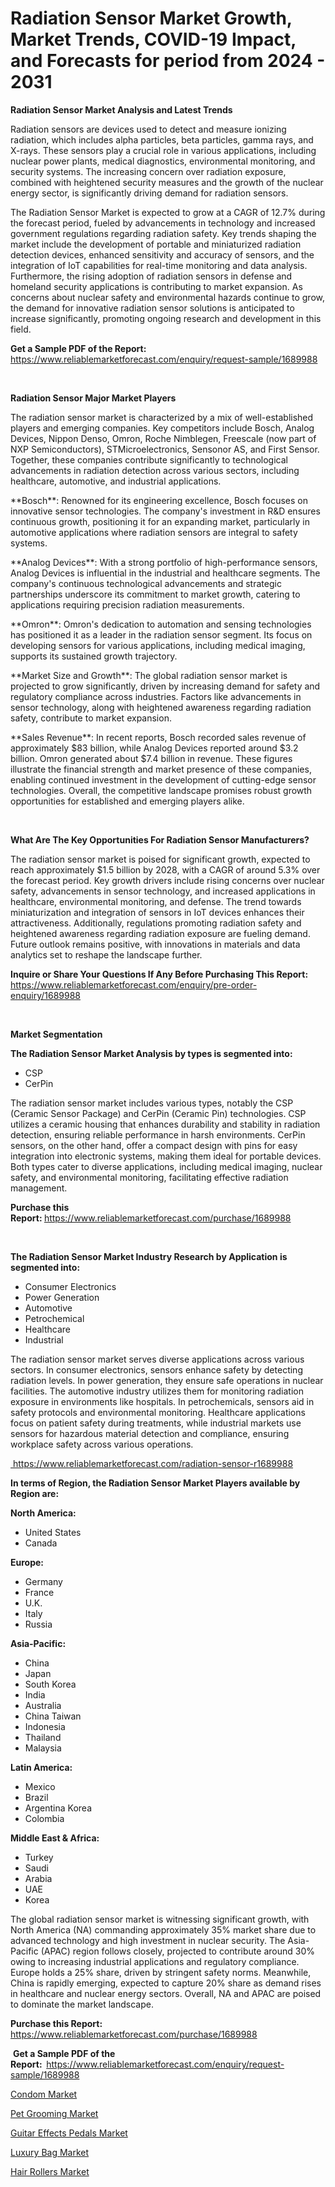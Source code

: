 <p><h1>Radiation Sensor Market Growth, Market Trends, COVID-19 Impact, and Forecasts for period from 2024 - 2031</h1></p><p><strong>Radiation Sensor Market Analysis and Latest Trends</strong></p>
<p><p>Radiation sensors are devices used to detect and measure ionizing radiation, which includes alpha particles, beta particles, gamma rays, and X-rays. These sensors play a crucial role in various applications, including nuclear power plants, medical diagnostics, environmental monitoring, and security systems. The increasing concern over radiation exposure, combined with heightened security measures and the growth of the nuclear energy sector, is significantly driving demand for radiation sensors.</p><p>The Radiation Sensor Market is expected to grow at a CAGR of 12.7% during the forecast period, fueled by advancements in technology and increased government regulations regarding radiation safety. Key trends shaping the market include the development of portable and miniaturized radiation detection devices, enhanced sensitivity and accuracy of sensors, and the integration of IoT capabilities for real-time monitoring and data analysis. Furthermore, the rising adoption of radiation sensors in defense and homeland security applications is contributing to market expansion. As concerns about nuclear safety and environmental hazards continue to grow, the demand for innovative radiation sensor solutions is anticipated to increase significantly, promoting ongoing research and development in this field.</p></p>
<p><strong>Get a Sample PDF of the Report:&nbsp;</strong> <a href="https://www.reliablemarketforecast.com/enquiry/request-sample/1689988?utm_campaign=1742&utm_medium=2&utm_source=Github&utm_content=ia&utm_term=17102024&utm_id=radiation-sensor">https://www.reliablemarketforecast.com/enquiry/request-sample/1689988</a></p>
<p>&nbsp;</p>
<p><strong>Radiation Sensor Major Market Players</strong></p>
<p><p>The radiation sensor market is characterized by a mix of well-established players and emerging companies. Key competitors include Bosch, Analog Devices, Nippon Denso, Omron, Roche Nimblegen, Freescale (now part of NXP Semiconductors), STMicroelectronics, Sensonor AS, and First Sensor. Together, these companies contribute significantly to technological advancements in radiation detection across various sectors, including healthcare, automotive, and industrial applications.</p><p>**Bosch**: Renowned for its engineering excellence, Bosch focuses on innovative sensor technologies. The company's investment in R&D ensures continuous growth, positioning it for an expanding market, particularly in automotive applications where radiation sensors are integral to safety systems.</p><p>**Analog Devices**: With a strong portfolio of high-performance sensors, Analog Devices is influential in the industrial and healthcare segments. The company's continuous technological advancements and strategic partnerships underscore its commitment to market growth, catering to applications requiring precision radiation measurements.</p><p>**Omron**: Omron's dedication to automation and sensing technologies has positioned it as a leader in the radiation sensor segment. Its focus on developing sensors for various applications, including medical imaging, supports its sustained growth trajectory.</p><p>**Market Size and Growth**: The global radiation sensor market is projected to grow significantly, driven by increasing demand for safety and regulatory compliance across industries. Factors like advancements in sensor technology, along with heightened awareness regarding radiation safety, contribute to market expansion.</p><p>**Sales Revenue**: In recent reports, Bosch recorded sales revenue of approximately $83 billion, while Analog Devices reported around $3.2 billion. Omron generated about $7.4 billion in revenue. These figures illustrate the financial strength and market presence of these companies, enabling continued investment in the development of cutting-edge sensor technologies. Overall, the competitive landscape promises robust growth opportunities for established and emerging players alike.</p></p>
<p>&nbsp;</p>
<p><strong>What Are The Key Opportunities For Radiation Sensor Manufacturers?</strong></p>
<p><p>The radiation sensor market is poised for significant growth, expected to reach approximately $1.5 billion by 2028, with a CAGR of around 5.3% over the forecast period. Key growth drivers include rising concerns over nuclear safety, advancements in sensor technology, and increased applications in healthcare, environmental monitoring, and defense. The trend towards miniaturization and integration of sensors in IoT devices enhances their attractiveness. Additionally, regulations promoting radiation safety and heightened awareness regarding radiation exposure are fueling demand. Future outlook remains positive, with innovations in materials and data analytics set to reshape the landscape further.</p></p>
<p><strong>Inquire or Share Your Questions If Any Before Purchasing This Report:</strong> <a href="https://www.reliablemarketforecast.com/enquiry/pre-order-enquiry/1689988?utm_campaign=1742&utm_medium=2&utm_source=Github&utm_content=ia&utm_term=17102024&utm_id=radiation-sensor">https://www.reliablemarketforecast.com/enquiry/pre-order-enquiry/1689988</a></p>
<p>&nbsp;</p>
<p><strong>Market Segmentation</strong></p>
<p><strong>The Radiation Sensor Market Analysis by types is segmented into:</strong></p>
<p><ul><li>CSP</li><li>CerPin</li></ul></p>
<p><p>The radiation sensor market includes various types, notably the CSP (Ceramic Sensor Package) and CerPin (Ceramic Pin) technologies. CSP utilizes a ceramic housing that enhances durability and stability in radiation detection, ensuring reliable performance in harsh environments. CerPin sensors, on the other hand, offer a compact design with pins for easy integration into electronic systems, making them ideal for portable devices. Both types cater to diverse applications, including medical imaging, nuclear safety, and environmental monitoring, facilitating effective radiation management.</p></p>
<p><strong>Purchase this Report:&nbsp;</strong><a href="https://www.reliablemarketforecast.com/purchase/1689988?utm_campaign=1742&utm_medium=2&utm_source=Github&utm_content=ia&utm_term=17102024&utm_id=radiation-sensor">https://www.reliablemarketforecast.com/purchase/1689988</a></p>
<p>&nbsp;</p>
<p><strong>The Radiation Sensor Market Industry Research by Application is segmented into:</strong></p>
<p><ul><li>Consumer Electronics</li><li>Power Generation</li><li>Automotive</li><li>Petrochemical</li><li>Healthcare</li><li>Industrial</li></ul></p>
<p><p>The radiation sensor market serves diverse applications across various sectors. In consumer electronics, sensors enhance safety by detecting radiation levels. In power generation, they ensure safe operations in nuclear facilities. The automotive industry utilizes them for monitoring radiation exposure in environments like hospitals. In petrochemicals, sensors aid in safety protocols and environmental monitoring. Healthcare applications focus on patient safety during treatments, while industrial markets use sensors for hazardous material detection and compliance, ensuring workplace safety across various operations.</p></p>
<p><a href="https://www.reliablemarketforecast.com/radiation-sensor-r1689988?utm_campaign=1742&utm_medium=2&utm_source=Github&utm_content=ia&utm_term=17102024&utm_id=radiation-sensor">&nbsp;https://www.reliablemarketforecast.com/radiation-sensor-r1689988</a></p>
<p><strong>In terms of Region, the Radiation Sensor Market Players available by Region are:</strong></p>
<p>
    <p> <strong> North America: </strong>
        <ul>
            <li>United States</li>
            <li>Canada</li>
        </ul>
        </p> 
    <p> <strong> Europe: </strong>
        <ul>
            <li>Germany</li>
            <li>France</li>
            <li>U.K.</li>
            <li>Italy</li>
            <li>Russia</li>
        </ul>
        </p> 
    <p> <strong> Asia-Pacific: </strong>
        <ul>
            <li>China</li>
            <li>Japan</li>
            <li>South Korea</li>
            <li>India</li>
            <li>Australia</li>
            <li>China Taiwan</li>
            <li>Indonesia</li>
            <li>Thailand</li>
            <li>Malaysia</li>
        </ul>
        </p> 
    <p> <strong> Latin America: </strong>
        <ul>
            <li>Mexico</li>
            <li>Brazil</li>
            <li>Argentina Korea</li>
            <li>Colombia</li>
        </ul>
        </p> 
    <p> <strong> Middle East & Africa: </strong>
        <ul>
            <li>Turkey</li>
            <li>Saudi</li>
            <li>Arabia</li>
            <li>UAE</li>
            <li>Korea</li>
        </ul>
    </p>
    </p>
<p><p>The global radiation sensor market is witnessing significant growth, with North America (NA) commanding approximately 35% market share due to advanced technology and high investment in nuclear security. The Asia-Pacific (APAC) region follows closely, projected to contribute around 30% owing to increasing industrial applications and regulatory compliance. Europe holds a 25% share, driven by stringent safety norms. Meanwhile, China is rapidly emerging, expected to capture 20% share as demand rises in healthcare and nuclear energy sectors. Overall, NA and APAC are poised to dominate the market landscape.</p></p>
<p><strong>Purchase this Report: </strong><a href="https://www.reliablemarketforecast.com/purchase/1689988?utm_campaign=1742&utm_medium=2&utm_source=Github&utm_content=ia&utm_term=17102024&utm_id=radiation-sensor">https://www.reliablemarketforecast.com/purchase/1689988</a></p>
<p>&nbsp;<strong>Get a Sample PDF of the Report:&nbsp;&nbsp;</strong><a href="https://www.reliablemarketforecast.com/enquiry/request-sample/1689988?utm_campaign=1742&utm_medium=2&utm_source=Github&utm_content=ia&utm_term=17102024&utm_id=radiation-sensor">https://www.reliablemarketforecast.com/enquiry/request-sample/1689988</a></p>
<p><strong></strong></p>
<p><p><a href="https://www.linkedin.com/pulse/analyzing-condom-market-dynamics-growth-drivers-forecasted-cmhte?utm_campaign=1742&utm_medium=2&utm_source=Github&utm_content=ia&utm_term=17102024&utm_id=radiation-sensor">Condom Market</a></p><p><a href="https://www.linkedin.com/pulse/pet-grooming-market-analysis-product-segmentation-regional-cxaxe?utm_campaign=1742&utm_medium=2&utm_source=Github&utm_content=ia&utm_term=17102024&utm_id=radiation-sensor">Pet Grooming Market</a></p><p><a href="https://www.linkedin.com/pulse/guitar-effects-pedals-market-size-growth-trends-9j5ue?utm_campaign=1742&utm_medium=2&utm_source=Github&utm_content=ia&utm_term=17102024&utm_id=radiation-sensor">Guitar Effects Pedals Market</a></p><p><a href="https://www.linkedin.com/pulse/global-luxury-bag-industry-analysis-share-growth-trends-911je?utm_campaign=1742&utm_medium=2&utm_source=Github&utm_content=ia&utm_term=17102024&utm_id=radiation-sensor">Luxury Bag Market</a></p><p><a href="https://www.linkedin.com/pulse/emerging-trends-hair-rollers-market-global-outlook-future-9vi9e?utm_campaign=1742&utm_medium=2&utm_source=Github&utm_content=ia&utm_term=17102024&utm_id=radiation-sensor">Hair Rollers Market</a></p></p>